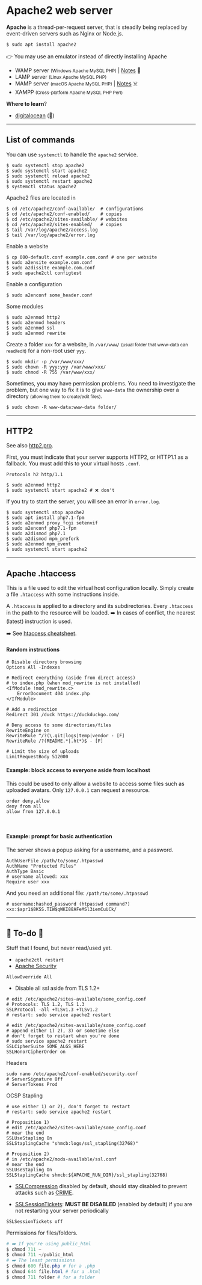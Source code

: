 # Apache2 web server

<div class="row row-cols-lg-2"><div>

**Apache** is a thread-per-request server, that is steadily being replaced by event-driven servers such as Nginx or Node.js.

```ps
$ sudo apt install apache2
```
</div><div>

👉 You may use an emulator instead of directly installing Apache

* WAMP server <small>(Windows Apache MySQL PHP)</small> | [Notes](wamp.md) 🚀
* LAMP server <small>(Linux Apache MySQL PHP)</small>
* MAMP server <small>(macOS Apache MySQL PHP)</small> | [Notes](mamp.md) ☠️
* XAMPP <small>(Cross-platform Apache MySQL PHP Perl)</small>

**Where to learn**?

* [digitalocean](https://www.digitalocean.com/community/tags/apache) (🤗)
</div></div>

<hr class="sep-both">

## List of commands

<div class="row row-cols-lg-2"><div>

You can use `systemctl` to handle the `apache2` service.

```shell!
$ sudo systemctl stop apache2
$ sudo systemctl start apache2
$ sudo systemctl reload apache2
$ sudo systemctl restart apache2
$ systemctl status apache2
```

Apache2 files are located in

```shell!
$ cd /etc/apache2/conf-available/  # configurations
$ cd /etc/apache2/conf-enabled/    # copies
$ cd /etc/apache2/sites-available/ # websites
$ cd /etc/apache2/sites-enabled/   # copies
$ tail /var/log/apache2/access.log
$ tail /var/log/apache2/error.log
```

Enable a website

```shell!
$ cp 000-default.conf example.com.conf # one per website
$ sudo a2ensite example.com.conf
$ sudo a2dissite example.com.conf
$ sudo apache2ctl configtest
```

Enable a configuration

```shell!
$ sudo a2enconf some_header.conf
```
</div><div>

Some modules

```shell!
$ sudo a2enmod http2
$ sudo a2enmod headers
$ sudo a2enmod ssl
$ sudo a2enmod rewrite
```

Create a folder `xxx` for a website, in `/var/www/` <small>(usual folder that www-data can read/edit)</small> for a non-root user `yyy`.

```shell!
$ sudo mkdir -p /var/www/xxx/
$ sudo chown -R yyy:yyy /var/www/xxx/
$ sudo chmod -R 755 /var/www/xxx/
```

Sometimes, you may have permission problems. You need to investigate the problem, but one way to fix it is to give `www-data` the ownership over a directory <small>(allowing them to create/edit files)</small>.

```shell!
$ sudo chown -R www-data:www-data folder/
```
</div></div>

<hr class="sep-both">

## HTTP2

<div class="row row-cols-lg-2"><div>

See also [http2.pro](https://http2.pro/doc/Apache).

First, you must indicate that your server supports HTTP2, or HTTP1.1 as a fallback. You must add this to your virtual hosts `.conf`.

```apacheconf
Protocols h2 http/1.1
```

```shell!
$ sudo a2enmod http2
$ sudo systemctl start apache2 # ❌ don't
```
</div><div>

If you try to start the server, you will see an error in `error.log`.

```shell!
$ sudo systemctl stop apache2
$ sudo apt install php7.1-fpm
$ sudo a2enmod proxy_fcgi setenvif
$ sudo a2enconf php7.1-fpm
$ sudo a2dismod php7.1
$ sudo a2dismod mpm_prefork
$ sudo a2enmod mpm_event
$ sudo systemctl start apache2
```
</div></div>

<hr class="sep-both">

## Apache .htaccess

<div class="row row-cols-lg-2"><div>

This is a file used to edit the virtual host configuration locally. Simply create a file `.htaccess` with some instructions inside.

A `.htaccess` is applied to a directory and its subdirectories. Every `.htaccess` in the path to the resource will be loaded. ➡️ In cases of conflict, the nearest (latest) instruction is used.

➡️ See [htaccess cheatsheet](https://htaccesscheatsheet.com/).

#### Random instructions

<p></p>

```apacheconf!
# Disable directory browsing
Options All -Indexes

# Redirect everything (aside from direct access)
# to index.php (when mod_rewrite is not installed)
<IfModule !mod_rewrite.c>
	ErrorDocument 404 index.php
</IfModule>

# Add a redirection
Redirect 301 /duck https://duckduckgo.com/

# Deny access to some directories/files
RewriteEngine on
RewriteRule ^/?(\.git|logs|temp|vendor - [F]
RewriteRule /?(README.*|.ht*)$ - [F]

# Limit the size of uploads
LimitRequestBody 512000
```
</div><div>

#### Example: block access to everyone aside from localhost

This could be used to only allow a website to access some files such as uploaded avatars. Only `127.0.0.1` can request a resource.

```apacheconf!
order deny,allow
deny from all
allow from 127.0.0.1
```

<br>

#### Example: prompt for basic authentication

The server shows a popup asking for a username, and a password.

```apacheconf!
AuthUserFile /path/to/some/.htpasswd
AuthName "Protected Files"
AuthType Basic
# username allowed: xxx
Require user xxx
```

And you need an additional file: `/path/to/some/.htpasswd`

```apacheconf!
# username:hashed_password (htpasswd command?)
xxx:$apr1$8KSS.TIW$qWKI88AFeMSl3iemCuUCk/
```
</div></div>

<hr class="sep-both">

## 👻 To-do 👻

Stuff that I found, but never read/used yet.

<div class="row row-cols-lg-2"><div>

* `apache2ctl restart`
* [Apache Security](https://www.tecmint.com/apache-security-tips/)

```apacheconf!
AllowOverride All
```

* Disable all ssl aside from TLS 1.2+

```apacheconf!
# edit /etc/apache2/sites-available/some_config.conf
# Protocols: TLS 1.2, TLS 1.3
SSLProtocol -all +TLSv1.3 +TLSv1.2
# restart: sudo service apache2 restart
```

```apacheconf!
# edit /etc/apache2/sites-available/some_config.conf
# append either 1) 2), 3) or sometime else
# don't forget to restart when you're done
# sudo service apache2 restart
SSLCipherSuite SOME_ALGS_HERE
SSLHonorCipherOrder on
```

Headers

```bash!
sudo nano /etc/apache2/conf-enabled/security.conf
# ServerSignature Off
# ServerTokens Prod
```
</div><div>

OCSP Stapling

```apacheconf!
# use either 1) or 2), don't forget to restart
# restart: sudo service apache2 restart

# Proposition 1)
# edit /etc/apache2/sites-available/some_config.conf
# near the end
SSLUseStapling On
SSLStaplingCache "shmcb:logs/ssl_stapling(32768)"

# Proposition 2)
# in /etc/apache2/mods-available/ssl.conf
# near the end
SSLUseStapling On
SSLStaplingCache shmcb:${APACHE_RUN_DIR}/ssl_stapling(32768)
```

* [SSLCompression](https://httpd.apache.org/docs/trunk/mod/mod_ssl.html#sslcompression) disabled by default, should stay disabled to prevent attacks such as [CRIME](https://en.wikipedia.org/wiki/CRIME).

* [SSLSessionTickets](https://httpd.apache.org/docs/trunk/mod/mod_ssl.html#sslsessiontickets): **MUST BE DISABLED** (enabled by default) if you are not restarting your server periodically

```apacheconf
SSLSessionTickets off
```

Permissions for files/folders.

```powershell
# ➡️ If you're using public_html
$ chmod 711 ~
$ chmod 711 ~/public_html
# ➡️ The least permissions
$ chmod 600 file.php # for a .php
$ chmod 644 file.html # for a .html
$ chmod 711 folder # for a folder
```
</div></div>